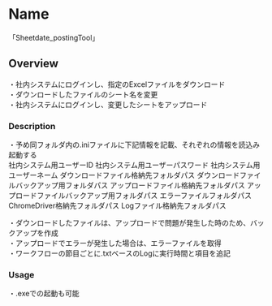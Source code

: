 # Name  
「Sheetdate_postingTool」  
  
  
## Overview  
・社内システムにログインし、指定のExcelファイルをダウンロード  
・ダウンロードしたファイルのシート名を変更  
・社内システムにログインし、変更したシートをアップロード  
  
  
### Description  
・予め同フォルダ内の.iniファイルに下記情報を記載、それぞれの情報を読込み起動する  
    社内システム用ユーザーID
    社内システム用ユーザーパスワード
    社内システム用ユーザーネーム
    ダウンロードファイル格納先フォルダパス
    ダウンロードファイルバックアップ用フォルダパス
    アップロードファイル格納先フォルダパス
    アップロードファイルバックアップ用フォルダパス
    エラーファイルフォルダパス
    ChromeDriver格納先フォルダパス
    Logファイル格納先フォルダパス

・ダウンロードしたファイルは、アップロードで問題が発生した時のため、バックアップを作成  
・アップロードでエラーが発生した場合は、エラーファイルを取得  
・ワークフローの節目ごとに.txtベースのLogに実行時間と項目を追記  

### Usage  
・.exeでの起動も可能  
